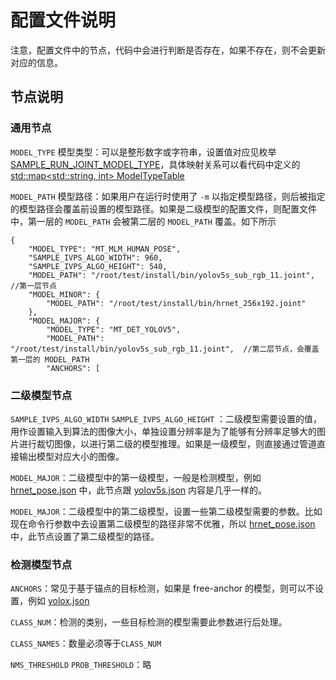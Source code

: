 # 配置文件说明
注意，配置文件中的节点，代码中会进行判断是否存在，如果不存在，则不会更新对应的信息。
## 节点说明
### 通用节点
```MODEL_TYPE``` 模型类型：可以是整形数字或字符串，设置值对应见枚举 [SAMPLE_RUN_JOINT_MODEL_TYPE](examples/sample_run_joint/sample_run_joint_post_process.h)，具体映射关系可以看代码中定义的 [std::map<std::string, int> ModelTypeTable](../examples/sample_run_joint/sample_run_joint_post_process.cpp)

```MODEL_PATH``` 模型路径：如果用户在运行时使用了 ```-m``` 以指定模型路径，则后被指定的模型路径会覆盖前设置的模型路径。如果是二级模型的配置文件，则配置文件中，第一层的 ```MODEL_PATH``` 会被第二层的 ```MODEL_PATH``` 覆盖。如下所示
```shell
{
    "MODEL_TYPE": "MT_MLM_HUMAN_POSE",
    "SAMPLE_IVPS_ALGO_WIDTH": 960,
    "SAMPLE_IVPS_ALGO_HEIGHT": 540,
    "MODEL_PATH": "/root/test/install/bin/yolov5s_sub_rgb_11.joint", //第一层节点
    "MODEL_MINOR": {
        "MODEL_PATH": "/root/test/install/bin/hrnet_256x192.joint"
    },
    "MODEL_MAJOR": {
        "MODEL_TYPE": "MT_DET_YOLOV5",
        "MODEL_PATH": "/root/test/install/bin/yolov5s_sub_rgb_11.joint",  //第二层节点，会覆盖第一层的 MODEL_PATH
        "ANCHORS": [
```
### 二级模型节点
```SAMPLE_IVPS_ALGO_WIDTH``` ```SAMPLE_IVPS_ALGO_HEIGHT``` ：二级模型需要设置的值，用作设置输入到算法的图像大小，单独设置分辨率是为了能够有分辨率足够大的图片进行裁切图像，以进行第二级的模型推理。如果是一级模型，则直接通过管道直接输出模型对应大小的图像。

```MODEL_MAJOR```：二级模型中的第一级模型，一般是检测模型，例如 [hrnet_pose.json](../examples/sample_run_joint/config/hrnet_pose.json) 中，此节点跟 [yolov5s.json](../examples/sample_run_joint/config/yolov5s.json) 内容是几乎一样的。

```MODEL_MAJOR```：二级模型中的第二级模型，设置一些第二级模型需要的参数。比如现在命令行参数中去设置第二级模型的路径非常不优雅，所以 [hrnet_pose.json](../examples/sample_run_joint/config/hrnet_pose.json) 中，此节点设置了第二级模型的路径。

### 检测模型节点
```ANCHORS```：常见于基于锚点的目标检测，如果是 free-anchor 的模型，则可以不设置，例如 [yolox.json](../examples/sample_run_joint/config/yolox.json)

```CLASS_NUM```：检测的类别，一些目标检测的模型需要此参数进行后处理。

```CLASS_NAMES```：数量必须等于```CLASS_NUM```

```NMS_THRESHOLD``` ```PROB_THRESHOLD```：略